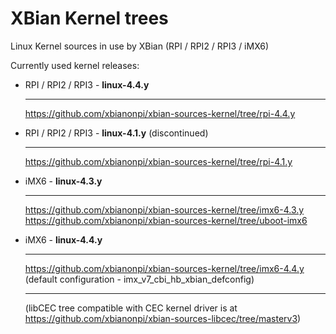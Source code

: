 XBian Kernel trees
==================

Linux Kernel sources in use by XBian
(RPI / RPI2 / RPI3 / iMX6)

Currently used kernel releases:

- RPI / RPI2 / RPI3 - **linux-4.4.y** <hr>
    https://github.com/xbianonpi/xbian-sources-kernel/tree/rpi-4.4.y

- RPI / RPI2 / RPI3 - **linux-4.1.y** (discontinued)<hr>
    https://github.com/xbianonpi/xbian-sources-kernel/tree/rpi-4.1.y

- iMX6 - **linux-4.3.y** <hr>
    https://github.com/xbianonpi/xbian-sources-kernel/tree/imx6-4.3.y <br>
    https://github.com/xbianonpi/xbian-sources-kernel/tree/uboot-imx6

- iMX6 - **linux-4.4.y** <hr>
    https://github.com/xbianonpi/xbian-sources-kernel/tree/imx6-4.4.y <br>
    (default configuration - imx_v7_cbi_hb_xbian_defconfig) <hr>

    (libCEC tree compatible with CEC kernel driver is at
    https://github.com/xbianonpi/xbian-sources-libcec/tree/masterv3)
